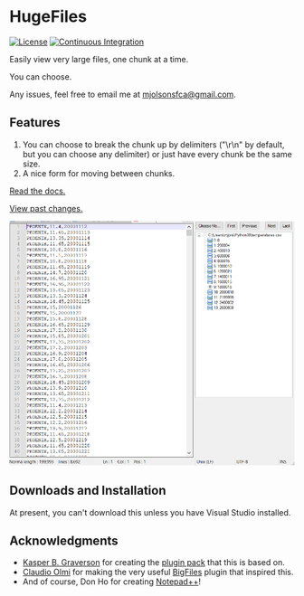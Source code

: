 # HugeFiles

[![License](http://img.shields.io/badge/License-Apache_2-red.svg?style=flat)](http://www.apache.org/licenses/LICENSE-2.0)
[![Continuous Integration](https://github.com/molsonkiko/JsonToolsNppPlugin/actions/workflows/CI_build.yml/badge.svg)](https://github.com/molsonkiko/JsonToolsNppPlugin/actions/workflows/CI_build.yml)

Easily view very large files, one chunk at a time.

You can choose.

Any issues, feel free to email me at mjolsonsfca@gmail.com.

## Features ##
1. You can choose to break the chunk up by delimiters ("\r\n" by default, but you can choose any delimiter)
  or just have every chunk be the same size.
2. A nice form for moving between chunks.

[Read the docs.](/docs/README.md)

[View past changes.](/CHANGELOG.md)

![HugeFiles usage example](/docs/hugefiles%20demo%20screenshot.PNG)

## Downloads and Installation ##

At present, you can't download this unless you have Visual Studio installed.

## Acknowledgments ##

* [Kasper B. Graverson](https://github.com/kbilsted) for creating the [plugin pack](https://github.com/kbilsted/NotepadPlusPlusPluginPack.Net) that this is based on.
* [Claudio Olmi](https://github.com/superolmo) for making the very useful [BigFiles](https://github.com/superolmo/BigFiles) plugin that inspired this.
* And of course, Don Ho for creating [Notepad++](https://notepad-plus-plus.org/)!